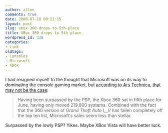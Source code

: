```yaml
---
author: allen
comments: true
date: 2008-07-18 09:21:15
layout: post
slug: xbox-360-drops-to-5th-place
title: XBox 360 drops to 5th place
wordpress_id: 338
categories:
- Link
oldtags:
- Consoles
- Microsoft
- XBox
---
```


I had resigned myself to the thought that Microsoft was on its way to dominating the console gaming market, but [according to Ars Technica, that may not be the case](http://arstechnica.com/news.ars/post/20080718-npd-nintendo-wii-the-top-selling-current-gen-console.html):


> Having been surpassed by the PSP, the Xbox 360 sat in fifth place for June, having only moved 219,800 systems. Combined with the fact that the 360 version of _Grand Theft Auto_ _I__V_ has fallen completely off the top ten list, Microsoft's sales seem less than stellar.


Surpassed by the lowly PSP? Yikes. Maybe XBox Vista will have better luck.
